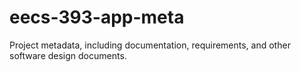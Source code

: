 # eecs-393-app-meta
Project metadata, including documentation, requirements, and other software design documents.
